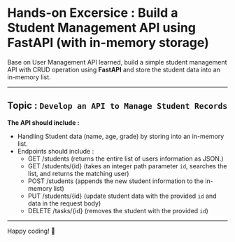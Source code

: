 # Hands-on Excersice : Build a Student Management API using FastAPI (with in-memory storage)

Base on User Management API learned, build a simple student management API with CRUD operation using **FastAPI** and store the student data into an in-memory list.

---

## Topic : `Develop an API to Manage Student Records`
**The API should include :**
- Handling Student data (name, age, grade) by storing into an in-memory list.
- Endpoints should include :
	- GET /students (returns the entire list of users information as JSON.)
	- GET /students/{id} (takes an integer path parameter `id`, searches the list, and returns the matching user) 
	- POST /students (appends the new student information to the in-memory list)
	- PUT /students/{id} (update student data with the provided `id` and data in the request body)
	- DELETE /tasks/{id} (removes the student with the provided `id`)

---

Happy coding! 🚀





